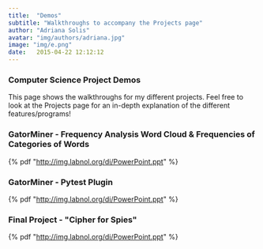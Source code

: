 ```yaml
---
title:  "Demos"
subtitle: "Walkthroughs to accompany the Projects page"
author: "Adriana Solis"
avatar: "img/authors/adriana.jpg"
image: "img/e.png"
date:   2015-04-22 12:12:12
---
```


### Computer Science Project Demos

This page shows the walkthroughs for my different projects. Feel free to look at the Projects page for an in-depth explanation of the different features/programs!

### GatorMiner - Frequency Analysis Word Cloud & Frequencies of Categories of Words

{% pdf "http://img.labnol.org/di/PowerPoint.ppt" %}

### GatorMiner - Pytest Plugin

{% pdf "http://img.labnol.org/di/PowerPoint.ppt" %}

### Final Project - "Cipher for Spies"

{% pdf "http://img.labnol.org/di/PowerPoint.ppt" %}
